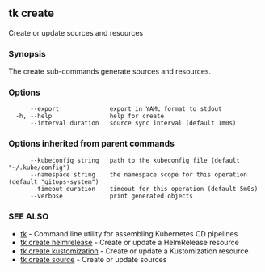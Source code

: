 ## tk create

Create or update sources and resources

### Synopsis

The create sub-commands generate sources and resources.

### Options

```
      --export              export in YAML format to stdout
  -h, --help                help for create
      --interval duration   source sync interval (default 1m0s)
```

### Options inherited from parent commands

```
      --kubeconfig string   path to the kubeconfig file (default "~/.kube/config")
      --namespace string    the namespace scope for this operation (default "gitops-system")
      --timeout duration    timeout for this operation (default 5m0s)
      --verbose             print generated objects
```

### SEE ALSO

* [tk](tk.md)	 - Command line utility for assembling Kubernetes CD pipelines
* [tk create helmrelease](tk_create_helmrelease.md)	 - Create or update a HelmRelease resource
* [tk create kustomization](tk_create_kustomization.md)	 - Create or update a Kustomization resource
* [tk create source](tk_create_source.md)	 - Create or update sources

